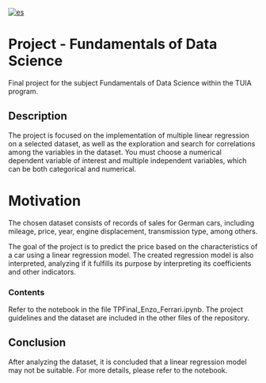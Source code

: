 [![es](https://img.shields.io/badge/lang-es-aquamarine.svg)](https://github.com/enzoferrari1/TP-FCD/blob/main/README.es.md)

# Project - Fundamentals of Data Science
Final project for the subject Fundamentals of Data Science within the TUIA program.

## Description
The project is focused on the implementation of multiple linear regression on a selected dataset, as well as the exploration and search for correlations among the variables in the dataset. You must choose a numerical dependent variable of interest and multiple independent variables, which can be both categorical and numerical.

# Motivation
The chosen dataset consists of records of sales for German cars, including mileage, price, year, engine displacement, transmission type, among others.

The goal of the project is to predict the price based on the characteristics of a car using a linear regression model. The created regression model is also interpreted, analyzing if it fulfills its purpose by interpreting its coefficients and other indicators.

### Contents
Refer to the notebook in the file TPFinal_Enzo_Ferrari.ipynb.
The project guidelines and the dataset are included in the other files of the repository.

## Conclusion
After analyzing the dataset, it is concluded that a linear regression model may not be suitable. For more details, please refer to the notebook.
